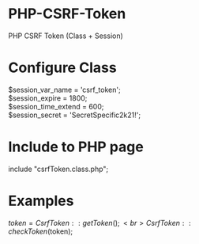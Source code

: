 # PHP-CSRF-Token
PHP CSRF Token (Class + Session)

# Configure Class
$session_var_name = 'csrf_token';<br>
$session_expire = 1800;<br>
$session_time_extend = 600;<br>
$session_secret = 'SecretSpecific2k21!';<br>

# Include to PHP page
include "csrfToken.class.php";

# Examples
$token = CsrfToken::getToken();<br>
CsrfToken::checkToken($token);
